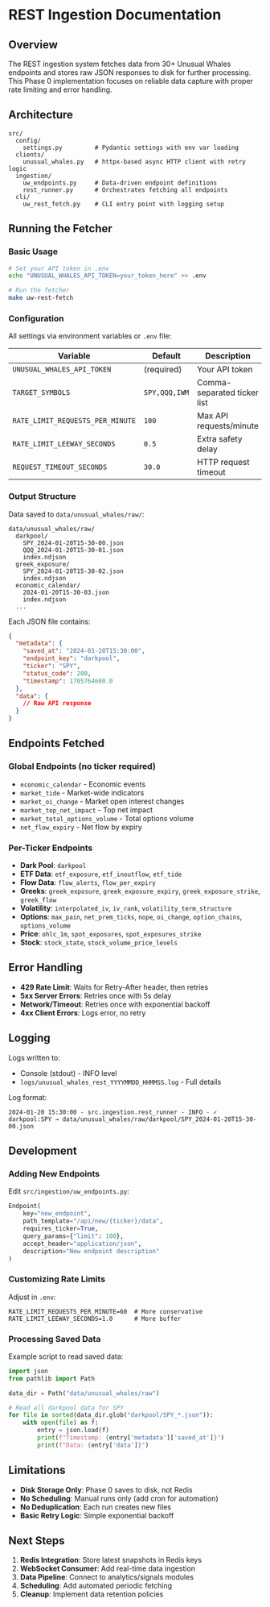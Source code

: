 # REST Ingestion Documentation

## Overview

The REST ingestion system fetches data from 30+ Unusual Whales endpoints and stores raw JSON responses to disk for further processing. This Phase 0 implementation focuses on reliable data capture with proper rate limiting and error handling.

## Architecture

```
src/
  config/
    settings.py         # Pydantic settings with env var loading
  clients/
    unusual_whales.py   # httpx-based async HTTP client with retry logic
  ingestion/
    uw_endpoints.py     # Data-driven endpoint definitions
    rest_runner.py      # Orchestrates fetching all endpoints
  cli/
    uw_rest_fetch.py    # CLI entry point with logging setup
```

## Running the Fetcher

### Basic Usage

```bash
# Set your API token in .env
echo "UNUSUAL_WHALES_API_TOKEN=your_token_here" >> .env

# Run the fetcher
make uw-rest-fetch
```

### Configuration

All settings via environment variables or `.env` file:

| Variable | Default | Description |
|----------|---------|-------------|
| `UNUSUAL_WHALES_API_TOKEN` | (required) | Your API token |
| `TARGET_SYMBOLS` | `SPY,QQQ,IWM` | Comma-separated ticker list |
| `RATE_LIMIT_REQUESTS_PER_MINUTE` | `100` | Max API requests/minute |
| `RATE_LIMIT_LEEWAY_SECONDS` | `0.5` | Extra safety delay |
| `REQUEST_TIMEOUT_SECONDS` | `30.0` | HTTP request timeout |

### Output Structure

Data saved to `data/unusual_whales/raw/`:

```
data/unusual_whales/raw/
  darkpool/
    SPY_2024-01-20T15-30-00.json
    QQQ_2024-01-20T15-30-01.json
    index.ndjson
  greek_exposure/
    SPY_2024-01-20T15-30-02.json
    index.ndjson
  economic_calendar/
    2024-01-20T15-30-03.json
    index.ndjson
  ...
```

Each JSON file contains:
```json
{
  "metadata": {
    "saved_at": "2024-01-20T15:30:00",
    "endpoint_key": "darkpool",
    "ticker": "SPY",
    "status_code": 200,
    "timestamp": 1705764600.0
  },
  "data": {
    // Raw API response
  }
}
```

## Endpoints Fetched

### Global Endpoints (no ticker required)
- `economic_calendar` - Economic events
- `market_tide` - Market-wide indicators
- `market_oi_change` - Market open interest changes
- `market_top_net_impact` - Top net impact
- `market_total_options_volume` - Total options volume
- `net_flow_expiry` - Net flow by expiry

### Per-Ticker Endpoints
- **Dark Pool**: `darkpool`
- **ETF Data**: `etf_exposure`, `etf_inoutflow`, `etf_tide`
- **Flow Data**: `flow_alerts`, `flow_per_expiry`
- **Greeks**: `greek_exposure`, `greek_exposure_expiry`, `greek_exposure_strike`, `greek_flow`
- **Volatility**: `interpolated_iv`, `iv_rank`, `volatility_term_structure`
- **Options**: `max_pain`, `net_prem_ticks`, `nope`, `oi_change`, `option_chains`, `options_volume`
- **Price**: `ohlc_1m`, `spot_exposures`, `spot_exposures_strike`
- **Stock**: `stock_state`, `stock_volume_price_levels`

## Error Handling

- **429 Rate Limit**: Waits for Retry-After header, then retries
- **5xx Server Errors**: Retries once with 5s delay
- **Network/Timeout**: Retries once with exponential backoff
- **4xx Client Errors**: Logs error, no retry

## Logging

Logs written to:
- Console (stdout) - INFO level
- `logs/unusual_whales_rest_YYYYMMDD_HHMMSS.log` - Full details

Log format:
```
2024-01-20 15:30:00 - src.ingestion.rest_runner - INFO - ✓ darkpool:SPY → data/unusual_whales/raw/darkpool/SPY_2024-01-20T15-30-00.json
```

## Development

### Adding New Endpoints

Edit `src/ingestion/uw_endpoints.py`:

```python
Endpoint(
    key="new_endpoint",
    path_template="/api/new/{ticker}/data",
    requires_ticker=True,
    query_params={"limit": 100},
    accept_header="application/json",
    description="New endpoint description"
)
```

### Customizing Rate Limits

Adjust in `.env`:
```
RATE_LIMIT_REQUESTS_PER_MINUTE=60  # More conservative
RATE_LIMIT_LEEWAY_SECONDS=1.0      # More buffer
```

### Processing Saved Data

Example script to read saved data:

```python
import json
from pathlib import Path

data_dir = Path("data/unusual_whales/raw")

# Read all darkpool data for SPY
for file in sorted(data_dir.glob("darkpool/SPY_*.json")):
    with open(file) as f:
        entry = json.load(f)
        print(f"Timestamp: {entry['metadata']['saved_at']}")
        print(f"Data: {entry['data']}")
```

## Limitations

- **Disk Storage Only**: Phase 0 saves to disk, not Redis
- **No Scheduling**: Manual runs only (add cron for automation)
- **No Deduplication**: Each run creates new files
- **Basic Retry Logic**: Simple exponential backoff

## Next Steps

1. **Redis Integration**: Store latest snapshots in Redis keys
2. **WebSocket Consumer**: Add real-time data ingestion
3. **Data Pipeline**: Connect to analytics/signals modules
4. **Scheduling**: Add automated periodic fetching
5. **Cleanup**: Implement data retention policies